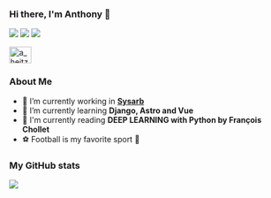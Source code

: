 ### Hi there, I'm Anthony 👋

[![](https://img.shields.io/badge/-@AnthonyHeitzeberg-%23181717?style=flat-square&logo=github)](https://github.com/AnthonyHeitzeberg)
[![](https://img.shields.io/badge/-Anthony%20Heitzeberg-blue?style=flat-square&logo=Linkedin&logoColor=white&link=https://www.linkedin.com/in/anthony-heitzeberg-5537b2179/)](https://www.linkedin.com/in/anthony-heitzeberg-5537b2179/)
[![](https://img.shields.io/badge/-a.heitzeberg007@gmail.com-c14438?style=flat-square&logo=Gmail&logoColor=white&link=mailto:a.heitzeberg007@gmail.com)](mailto:a.heitzeberg007@gmail.com)
<p align="left">
<a href="https://www.hackerrank.com/a_heitzeberg007" target="blank"><img align="center" src="https://raw.githubusercontent.com/rahuldkjain/github-profile-readme-generator/master/src/images/icons/Social/hackerrank.svg" alt="a_heitzeberg007" height="30" width="40" /></a>
</p>

### About Me
- 🔭 I’m currently working in **[Sysarb](https://www.sysarb.se/ "Sysarb's Homepage")** 
- 🌱 I’m currently learning **Django, Astro and Vue**
- 📘 I'm currently reading **DEEP LEARNING with Python by François Chollet**
- ⚽ Football is my favorite sport 🥇

### My GitHub stats 

<img src="https://github-readme-stats.vercel.app/api?username=AnthonyHeitzeberg&count_private=true&show_icons=true" />


